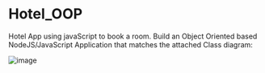 # Hotel_OOP
Hotel App using javaScript to book a room.
Build an Object Oriented based NodeJS/JavaScript Application that matches the attached Class diagram:

![image](https://user-images.githubusercontent.com/98472054/236519504-dabb0c43-cb66-4843-9f43-65a67a053327.png)
